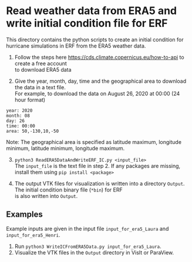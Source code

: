 # Read weather data from ERA5 and write initial condition file for ERF

This directory contains the python scripts to create an initial condition for hurricane simulations in ERF from the ERA5 weather data.

1. Follow the steps here https://cds.climate.copernicus.eu/how-to-api to create a free account   
   to download ERA5 data

2. Give the year, month, day, time and the geographical area to download the data in a text file.  
For example, to download the data on August 26, 2020 at 00:00 (24 hour format)
```
year: 2020
month: 08
day: 26
time: 00:00
area: 50,-130,10,-50
```
Note: The geographical area is specified as latitude maximum, longitude minimum, latitude minimum, longitude maximum.

3. `python3 ReadERA5DataAndWriteERF_IC.py <input_file>`   
The `input_file` is the text file in step 2. If any packages are missing, install them using `pip install <package>`

4. The output VTK files for visualization is written into a directory `Output`. The initial condition binary file (`*bin`) for ERF   
is also written into `Output`.

## Examples

Example inputs are given in the input file `input_for_era5_Laura` and `input_for_era5_Henri`. 

1. Run `python3 WriteICFromERA5Data.py input_for_era5_Laura`.  
2. Visualize the VTK files in the `Output` directory in VisIt or ParaView.

